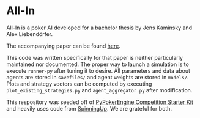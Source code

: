 # All-In #

All-In is a poker AI developed for a bachelor thesis by Jens Kaminsky and
Alex Liebendörfer.

The accompanying paper can be found
[here](https://github.com/Orpheon/Pokerbot-Thesis/blob/master/Pokerbot_Thesis.pdf).

This code was written specifically for that paper is neither particularly maintained
nor documented. The proper way to launch a simulation is to execute `runner-py` after
tuning it to desire. All parameters and data about agents are stored in `savefiles/`
and agent weights are stored in `models/`. Plots and strategy vectors can be computed
by executing `plot_existing_strategies.py` and `agent_aggregator.py` after modification.

This respository was seeded off of
[PyPokerEngine Competition Starter Kit](https://github.com/YanickSchraner/pokerchallenge)
and heavily uses code from [SpinningUp](https://github.com/openai/spinningup).
We are grateful for both.